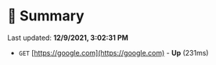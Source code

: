 # 📖 Summary
Last updated: **12/9/2021, 3:02:31 PM**

- `GET` [https://google.com](https://google.com) - **Up** (231ms)

